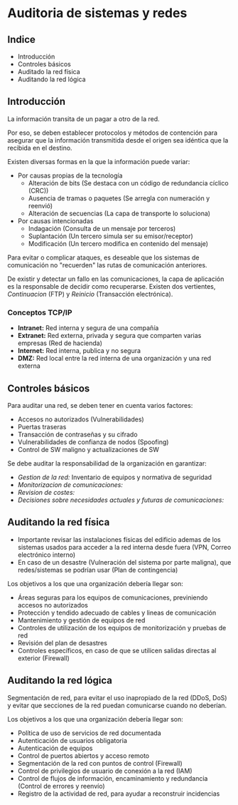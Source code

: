 # Auditoria de sistemas y redes

## Indice

* Introducción
* Controles básicos
* Auditado la red física
* Auditando la red lógica

## Introducción

La información transita de un pagar a otro de la red.

Por eso, se deben establecer protocolos y métodos de contención para asegurar que la información transmitida desde el origen sea idéntica que la recibida en el destino.

Existen diversas formas en la que la información puede variar:

* Por causas propias de la tecnología
    * Alteración de bits (Se destaca con un código de redundancia cíclico (CRC))
    * Ausencia de tramas o paquetes (Se arregla con numeración y reenvió)
    * Alteración de secuencias (La capa de transporte lo soluciona)
* Por causas intencionadas
    * Indagación (Consulta de un mensaje por terceros)
    * Suplantación (Un tercero simula ser su emisor/receptor)
    * Modificación (Un tercero modifica en contenido del mensaje)

Para evitar o complicar ataques, es deseable que los sistemas de comunicación no "recuerden" las rutas de comunicación anteriores.

De existir y detectar un fallo en las comunicaciones, la capa de aplicación es la responsable de decidir como recuperarse. 
Existen dos vertientes, *Continuacion* (FTP) y *Reinicio* (Transacción electrónica).

### Conceptos **TCP/IP**

* **Intranet:** Red interna y segura de una compañía
* **Extranet:** Red externa, privada y segura que comparten varias empresas (Red de hacienda)
* **Internet:** Red interna, publica y no segura
* **DMZ:** Red local entre la red interna de una organización y una red externa

## Controles básicos

Para auditar una red, se deben tener en cuenta varios factores:

* Accesos no autorizados (Vulnerabilidades)
* Puertas traseras
* Transacción de contraseñas y su cifrado
* Vulnerabilidades de confianza de nodos (Spoofing)
* Control de SW maligno y actualizaciones de SW

Se debe auditar la responsabilidad de la organización en garantizar:

* *Gestion de la red:* Inventario de equipos y normativa de seguridad
* *Monitorizacion de comunicaciones:*
* *Revision de costes:*
* *Decisiones sobre necesidades actuales y futuras de comunicaciones:*

## Auditando la red física

* Importante revisar las instalaciones físicas del edificio ademas de los sistemas usados para acceder a la red interna desde fuera (VPN, Correo electrónico interno)
* En caso de un desastre (Vulneración del sistema por parte maligna), que redes/sistemas se podrían usar (Plan de contingencia)

Los objetivos a los que una organización debería llegar son:

* Áreas seguras para los equipos de comunicaciones, previniendo accesos no autorizados
* Protección y tendido adecuado de cables y lineas de comunicación
* Mantenimiento y gestión de equipos de red
* Controles de utilización de los equipos de monitorización y pruebas de red
* Revisión del plan de desastres
* Controles específicos, en caso de que se utilicen salidas directas al exterior (Firewall)

## Auditando la red lógica

Segmentación de red, para evitar el uso inapropiado de la red (DDoS, DoS) y evitar que secciones de la red puedan comunicarse cuando no deberían.

Los objetivos a los que una organización debería llegar son:

* Política de uso de servicios de red documentada
* Autenticación de usuarios obligatoria
* Autenticación de equipos
* Control de puertos abiertos y acceso remoto
* Segmentación de la red con puntos de control (Firewall)
* Control de privilegios de usuario de conexión a la red (IAM)
* Control de flujos de información, encaminamiento y redundancia (Control de errores y reenvío)
* Registro de la actividad de red, para ayudar a reconstruir incidencias
